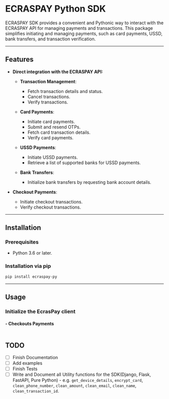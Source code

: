 # ECRASPAY Python SDK

ECRASPAY SDK provides a convenient and Pythonic way to interact with the ECRASPAY API for managing payments and transactions. This package simplifies initiating and managing payments, such as card payments, USSD, bank transfers, and transaction verification.

---

## Features
- **Direct integration with the ECRASPAY API:**
  - **Transaction Management**:
    - Fetch transaction details and status.
    - Cancel transactions.
    - Verify transactions.

  - **Card Payments**:
    - Initiate card payments.
    - Submit and resend OTPs.
    - Fetch card transaction details.
    - Verify card payments.

  - **USSD Payments**:
    - Initiate USSD payments.
    - Retrieve a list of supported banks for USSD payments.

  - **Bank Transfers**:
    - Initialize bank transfers by requesting bank account details.

- **Checkout Payments**:
  - Initiate checkout transactions.
  - Verify checkout transactions.


---

## Installation

### Prerequisites

- Python 3.6 or later.

### Installation via pip

```bash
pip install ecraspay-py
```

---

## Usage

### Initialize the EcrasPay client

#### - Checkouts Payments

```python
```

## TODO

- [ ] Finish Documentation
- [ ] Add examples
- [ ] Finish Tests
- [ ] Write and Document all Utility functions for the SDK(Django, Flask, FastAPI, Pure Python) - e.g. `get_device_details`, `encrypt_card`, `clean_phone_number`, `clean_amount`, `clean_email`, `clean_name`, `clean_transaction_id`.
